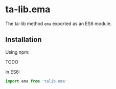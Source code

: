 # ta-lib.ema

The ta-lib method `ema` exported as an ES6 module.

## Installation

Using npm:

TODO

In ES6:
```js
import ema from 'talib.ema'
```
